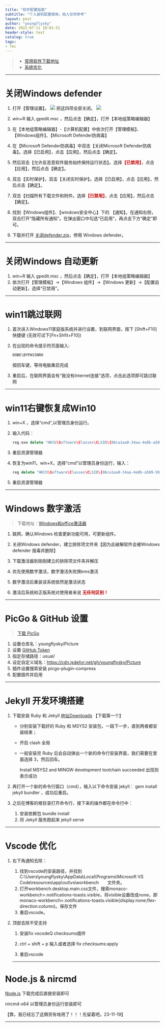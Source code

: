 ```yaml
---
title: "软件配置指南"
subtitle: "个人装机配置使用，他人仅供参考"
layout: post
author: "youngflysky"
date: 2022-07-11 10:01:51
header-style: text
catalog: true
tags:
- Tec
---
```


>- [常用软件下载地址](https://youngflysky.github.io/2023/05/03/%E5%B8%B8%E7%94%A8%E8%BD%AF%E4%BB%B6%E4%B8%8B%E8%BD%BD%E5%9C%B0%E5%9D%80/)
>- [系统优化](https://youngflysky.github.io/2025/07/07/%E7%B3%BB%E7%BB%9F%E4%BC%98%E5%8C%96/)

---

# 关闭Windows defender

1.  打开【管理设置】。
   ![](https://pic2.zhimg.com/v2-327f37fa2eb886d718dceb506f9f8cc5_r.jpg)
   把这四项全部关闭。
   ![](https://pic4.zhimg.com/v2-7a8f310d0f0074ff7cf088351a944a33_r.jpg)
   
2. win+R 输入 gpedit.msc ，然后点击【确定】，打开【本地组策略编辑器】

3. 在【本地组策略编辑器】-【计算机配置】中依次打开【管理模板】、【Windows组件】、【Microsoft Defender防病毒】

4. 在【Microsoft Defender防病毒】中双击【关闭Microsoft Defender防病毒】。选择【已启用】，点击【应用】，然后点击【确定】。

5. 然后双击【允许反恶意软件服务始终保持运行状态】。选择<strong style="color:#c00000;">【已禁用】</strong>，点击【应用】，然后点击【确定】。

6. 双击【实时保护】，双击【关闭实时保护】。选择【已启用】，点击【应用】，然后点击【确定】。

7. 双击【扫描所有下载文件和附件。选择<strong style="color:#c00000;">【已禁用】</strong>，点击【应用】，然后点击【确定】。

8. 找到【Windows组件】、【windows安全中心】下的 【通知】。在通知右侧，双击打开“隐藏所有通知”。在弹出窗口中勾选“已启用”，再点击下方“确定”即可。

9. 下载并打开 [关闭defender.zip](https://youngflysky.lanzoul.com/iXHha1fa773e)，停用 Windows defender。

---

# 关闭Windows 自动更新

1. win+R 输入 gpedit.msc ，然后点击【确定】，打开【本地组策略编辑器】
2. 依次打开【管理模板】->【Windows 组件】->【Windows 更新】->【配置自动更新】，选择“已禁用”。


---

# win11跳过联网

1. 首次进入Windows11家庭版系统并进行设置，到联网界面，按下 [Shift+F10] 快捷键 (无效可试下[Fn+Shfit+F10])

2. 在出现的命令提示符页面输入:

   ```c++
   OOBE\BYPASSNRO
   ```

   按回车键，等待电脑重启完成

3. 重启后，在联网界面会有“我没有Internet连接”选项，点击此选项即可跳过联网

---

# win11右键恢复成Win10

1. win+X ，选择“cmd",以管理员身份运行。

2. 输入代码：

   ```c++
   reg.exe delete "HKCU\Software\Classes\CLSID\{86ca1aa0-34aa-4e8b-a509-50c905bae2a2}\InprocServer32" /va /f
   ```

3. 重启资源管理器

4. 恢复为win11，win+X，选择“cmd”以管理员身份运行，输入：

   ```c++
   reg delete "HKCU\Software\Classes\CLSID\{86ca1aa0-34aa-4e8b-a509-50c905bae2a2}" /f
   ```

5. 重启资源管理器

---

# Windows 数字激活

> 下载地址：[Windows和office激活器](https://youngflysky.lanzoul.com/izzfR1fa0zhe)

1. 联网，确认Windows 检查更新功能可用，可更新组件。

2. 关闭Windows defender，建立排除项文件夹【因为此破解软件会被Windows defender 报毒并删除】

3. 下载激活器到刚刚建立的排除项文件夹并解压

4. 优先使用数字激活，数字激活失败换kms激活

5. 数字激活后重装该系统依然是激活状态

6. 激活后系统和正版系统对使用者来说 <strong style="color:#c00000;">无任何区别！</strong>

---

# PicGo & GitHub 设置

> [下载 PicGo](https://github.com/Molunerfinn/PicGo/releases)

1. 设置仓库名：youngflysky/Picture
2. 设置 [GitHub Token](https://github.com/settings/tokens)
3. 指定存储路径：usual/
4. 设定自定义域名：https://cdn.jsdelivr.net/gh/youngflysky/Picture
5. 插件设置搜索安装 picgo-plugin-compress
6. 配置插件并启用

---

# Jekyll 开发环境搭建

1. 下载安装 Ruby 和 Jekyll [地址Downloads](https://rubyinstaller.org/downloads/) 【下载第一个】

   - 分别安装下载好的 Ruby 和 MSYS2 安装包，一路下一步，直到两者都安装结束；

   - 开启 clash 全局

   - 一般安装完 Ruby 后会自动弹出一个新的命令行安装界面，我们需要在里面选择 3，然后回车。

     Install MSYS2 and MINGW development toolchain succeeded 出现则表示成功

2. 再打开一个新的命令行窗口（cmd），输入以下命令安装 jekyll：     gem install jekyll bundler ，成功后重启。

3. 之后在博客的根目录打开命令行，接下来的操作都在命令行中：

   1. 安装依赖包     bundle install
   2. 将 Jekyll 服务跑起来     jekyll serve

---

# Vscode 优化

1. 右下角通知去除：
   1. 找到vscode的安装路径，并找到　　C:\Users\youngflysky\AppData\Local\Programs\Microsoft VS Code\resources\app\out\vs\workbench　　文件夹。
   2. 打开workbench.desktop.main.css文件，搜索monaco-workbench>.notifications-toasts.visible，将visible设置改成none，即monaco-workbench>.notifications-toasts.visible{display:none;flex-direction:column}。保存文件
   3. 重启vscode。
   
2. 顶部去除不受支持
   1. 安装fix vscodeQ checksums插件
   
   2. ctrl + shift + p 输入或者选择 fix checksums:apply
   
   3. 重启vscode
   
   
   ---


# Node.js & nircmd

[Node.js](https://nodejs.org/zh-cn/download/) 下载完成后直接安装即可

nircmd-x64 以管理员身份运行安装即可

【靠，我已经忘了这俩货有啥用了！！！先留着吧。23-11-19】
      
---


<br/>

